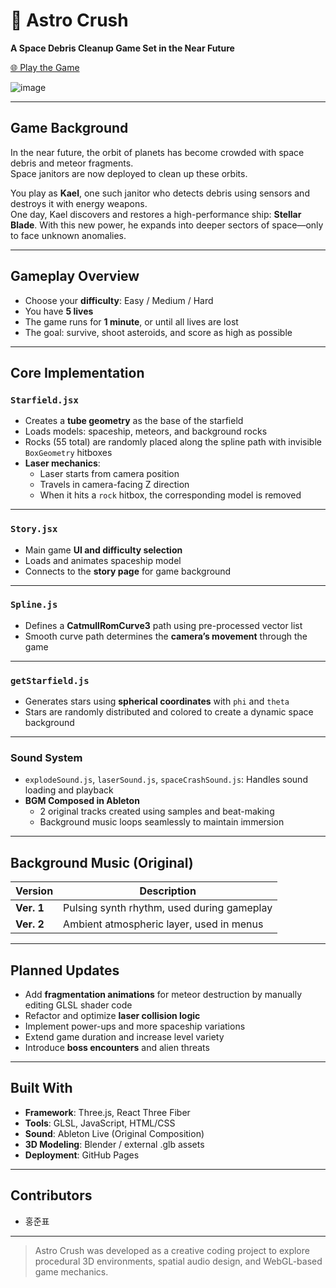 # 🚀 Astro Crush  
**A Space Debris Cleanup Game Set in the Near Future**

[🌐 Play the Game](https://junpyo0508.github.io/AstroCrush/)  

<img width="w-full" alt="image" src="https://github.com/user-attachments/assets/f635318c-a992-4e65-8a62-23f2e3e73ba6" />

---

## Game Background

In the near future, the orbit of planets has become crowded with space debris and meteor fragments.  
Space janitors are now deployed to clean up these orbits.

You play as **Kael**, one such janitor who detects debris using sensors and destroys it with energy weapons.  
One day, Kael discovers and restores a high-performance ship: **Stellar Blade**. With this new power, he expands into deeper sectors of space—only to face unknown anomalies.

---

## Gameplay Overview

- Choose your **difficulty**: Easy / Medium / Hard  
- You have **5 lives**  
- The game runs for **1 minute**, or until all lives are lost  
- The goal: survive, shoot asteroids, and score as high as possible

---

## Core Implementation

### `Starfield.jsx`
- Creates a **tube geometry** as the base of the starfield
- Loads models: spaceship, meteors, and background rocks
- Rocks (55 total) are randomly placed along the spline path with invisible `BoxGeometry` hitboxes
- **Laser mechanics**:  
  - Laser starts from camera position  
  - Travels in camera-facing Z direction  
  - When it hits a `rock` hitbox, the corresponding model is removed

---

### `Story.jsx`
- Main game **UI and difficulty selection**
- Loads and animates spaceship model
- Connects to the **story page** for game background

---

### `Spline.js`
- Defines a **CatmullRomCurve3** path using pre-processed vector list
- Smooth curve path determines the **camera’s movement** through the game

---

### `getStarfield.js`
- Generates stars using **spherical coordinates** with `phi` and `theta`
- Stars are randomly distributed and colored to create a dynamic space background

---

### Sound System
- `explodeSound.js`, `laserSound.js`, `spaceCrashSound.js`: Handles sound loading and playback
- **BGM Composed in Ableton**
  - 2 original tracks created using samples and beat-making
  - Background music loops seamlessly to maintain immersion

---

## Background Music (Original)

| Version | Description |
|--------|-------------|
| **Ver. 1** | Pulsing synth rhythm, used during gameplay |
| **Ver. 2** | Ambient atmospheric layer, used in menus |

---

## Planned Updates

- Add **fragmentation animations** for meteor destruction by manually editing GLSL shader code
- Refactor and optimize **laser collision logic**
- Implement power-ups and more spaceship variations
- Extend game duration and increase level variety
- Introduce **boss encounters** and alien threats

---

## Built With

- **Framework**: Three.js, React Three Fiber  
- **Tools**: GLSL, JavaScript, HTML/CSS  
- **Sound**: Ableton Live (Original Composition)  
- **3D Modeling**: Blender / external .glb assets  
- **Deployment**: GitHub Pages

---

## Contributors

- 홍준표  

---

> Astro Crush was developed as a creative coding project to explore procedural 3D environments, spatial audio design, and WebGL-based game mechanics.
